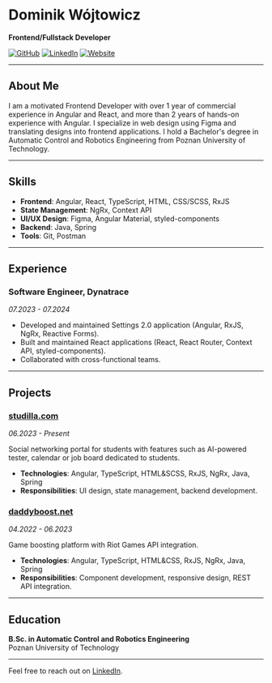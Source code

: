 
# Dominik Wójtowicz

**Frontend/Fullstack Developer**

[![GitHub](https://img.shields.io/badge/GitHub-000?style=for-the-badge&logo=github)](https://github.com/baldmaan) [![LinkedIn](https://img.shields.io/badge/LinkedIn-0077B5?style=for-the-badge&logo=linkedin)](http://www.linkedin.com/in/dominik-wojtowicz) [![Website](https://img.shields.io/badge/Website-4285F4?style=for-the-badge&logo=google-chrome&logoColor=white)](https://www.ojtowi.cz)

---

## About Me

I am a motivated Frontend Developer with over 1 year of commercial experience in Angular and React, and more than 2 years of hands-on experience with Angular. I specialize in web design using Figma and translating designs into frontend applications. I hold a Bachelor's degree in Automatic Control and Robotics Engineering from Poznan University of Technology.

---

## Skills

- **Frontend**: Angular, React, TypeScript, HTML, CSS/SCSS, RxJS 
- **State Management**: NgRx, Context API
- **UI/UX Design**: Figma, Angular Material, styled-components
- **Backend**: Java, Spring
- **Tools**: Git, Postman

---

## Experience

### Software Engineer, Dynatrace
*07.2023 - 07.2024*

- Developed and maintained Settings 2.0 application (Angular, RxJS, NgRx, Reactive Forms).
- Built and maintained React applications (React, React Router, Context API, styled-components).
- Collaborated with cross-functional teams.

---

## Projects

### [studilla.com](https://studilla.com/)
*06.2023 - Present*

Social networking portal for students with features such as AI-powered tester, calendar or job board dedicated to students.

- **Technologies**: Angular, TypeScript, HTML&SCSS, RxJS, NgRx, Java, Spring
- **Responsibilities**: UI design, state management, backend development.

### [daddyboost.net](https://daddyboost-net.netlify.app/)
*04.2022 - 06.2023*

Game boosting platform with Riot Games API integration.

- **Technologies**: Angular, TypeScript, HTML&CSS, RxJS, NgRx, Java, Spring
- **Responsibilities**: Component development, responsive design, REST API integration.

---

## Education

**B.Sc. in Automatic Control and Robotics Engineering**  
Poznan University of Technology

---

Feel free to reach out on [LinkedIn](http://www.linkedin.com/in/dominik-wojtowicz).
